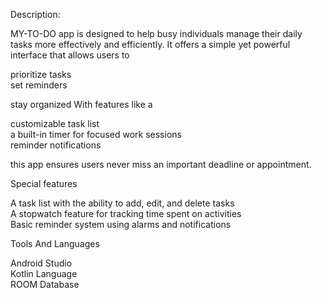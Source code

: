 Description:<br/>

MY-TO-DO app is designed to help busy individuals manage their daily tasks more effectively and 
efficiently. It offers a simple yet powerful interface that allows users to <br/>

prioritize tasks<br/> 
set reminders<br/>

stay organized With features like a <br/>

customizable task list<br/> 
a built-in timer for focused work sessions<br/>
reminder notifications<br/>

this app ensures users never miss an important deadline or appointment.<br/> 

Special features<br/> 

A task list with the ability to add, edit, and delete tasks<br/> 
A stopwatch feature for tracking time spent on activities<br/> 
Basic reminder system using alarms and notifications<br/> 

Tools And Languages<br/> 

Android Studio<br/> 
Kotlin Language<br/> 
ROOM Database<br/> 

